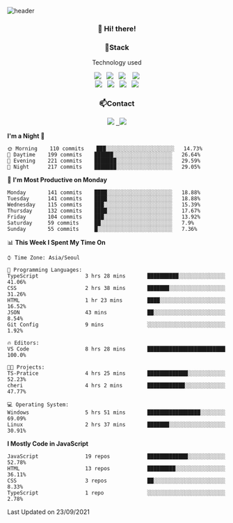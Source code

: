 ![header](https://capsule-render.vercel.app/api?type=waving&color=gradient&height=200&text=Che-ri&fontAlign=70&fontAlignY=40&animation=twinkling)

<h3 align="center">👋 Hi! there!</h3>

<h3 align="center">📌Stack</h3>
<p align="center">Technology used</p>
<div align="center"><img src="https://img.shields.io/badge/HTML5-e74c3c?style=flat-square&logo=HTML5&logoColor=white"></img> &nbsp <img src="https://img.shields.io/badge/CSS3-0A84FF?style=flat-square&logo=CSS3&logoColor=white"></img>  &nbsp <img src="https://img.shields.io/badge/SCSS-fd79a8?style=flat-square&logo=Sass&logoColor=white"/></a>&nbsp  &nbsp <img src="https://img.shields.io/badge/styled%2Dcomponents-DB7093?style=flat-square&logo=styled%2Dcomponents&logoColor=white"/></a>
<br><img src="https://img.shields.io/badge/JavaScript-FFCD11?style=flat-square&logo=JavaScript&logoColor=white"></img> &nbsp <img src="https://img.shields.io/badge/React-00BCF6?style=flat-square&logo=React&logoColor=white"></img> &nbsp <img src="https://img.shields.io/badge/Redux-764ABC?style=flat-square&logo=Redux&logoColor=white"/></a> &nbsp <img src="https://img.shields.io/badge/jQuery-3655FF?style=flat-square&logo=jQuery&logoColor=white"></img></div>

<h3 align="center">📫Contact</h3>
<div align="center"><a href="https://cheri.tistory.com/"><img src="https://img.shields.io/badge/Cheri-AD29B6?style=flat-square&logo=Tidal&logoColor=white"/></a> <a href="rnjs1135@gmail.com"> &nbsp <img src="https://img.shields.io/badge/Gmail-EA4335?style=flat-square&logo=Gmail&logoColor=white"/></a></div>

<!--START_SECTION:waka-->
**I'm a Night 🦉** 

```text
🌞 Morning    110 commits    ███░░░░░░░░░░░░░░░░░░░░░░   14.73% 
🌆 Daytime    199 commits    ██████░░░░░░░░░░░░░░░░░░░   26.64% 
🌃 Evening    221 commits    ███████░░░░░░░░░░░░░░░░░░   29.59% 
🌙 Night      217 commits    ███████░░░░░░░░░░░░░░░░░░   29.05%

```
📅 **I'm Most Productive on Monday** 

```text
Monday       141 commits    ████░░░░░░░░░░░░░░░░░░░░░   18.88% 
Tuesday      141 commits    ████░░░░░░░░░░░░░░░░░░░░░   18.88% 
Wednesday    115 commits    ███░░░░░░░░░░░░░░░░░░░░░░   15.39% 
Thursday     132 commits    ████░░░░░░░░░░░░░░░░░░░░░   17.67% 
Friday       104 commits    ███░░░░░░░░░░░░░░░░░░░░░░   13.92% 
Saturday     59 commits     ██░░░░░░░░░░░░░░░░░░░░░░░   7.9% 
Sunday       55 commits     █░░░░░░░░░░░░░░░░░░░░░░░░   7.36%

```


📊 **This Week I Spent My Time On** 

```text
⌚︎ Time Zone: Asia/Seoul

💬 Programming Languages: 
TypeScript               3 hrs 28 mins       ██████████░░░░░░░░░░░░░░░   41.06% 
CSS                      2 hrs 38 mins       ███████░░░░░░░░░░░░░░░░░░   31.26% 
HTML                     1 hr 23 mins        ████░░░░░░░░░░░░░░░░░░░░░   16.52% 
JSON                     43 mins             ██░░░░░░░░░░░░░░░░░░░░░░░   8.54% 
Git Config               9 mins              ░░░░░░░░░░░░░░░░░░░░░░░░░   1.92%

🔥 Editors: 
VS Code                  8 hrs 28 mins       █████████████████████████   100.0%

🐱‍💻 Projects: 
TS-Pratice               4 hrs 25 mins       █████████████░░░░░░░░░░░░   52.23% 
cheri                    4 hrs 2 mins        ████████████░░░░░░░░░░░░░   47.77%

💻 Operating System: 
Windows                  5 hrs 51 mins       █████████████████░░░░░░░░   69.09% 
Linux                    2 hrs 37 mins       ███████░░░░░░░░░░░░░░░░░░   30.91%

```

**I Mostly Code in JavaScript** 

```text
JavaScript               19 repos            █████████████░░░░░░░░░░░░   52.78% 
HTML                     13 repos            █████████░░░░░░░░░░░░░░░░   36.11% 
CSS                      3 repos             ██░░░░░░░░░░░░░░░░░░░░░░░   8.33% 
TypeScript               1 repo              ░░░░░░░░░░░░░░░░░░░░░░░░░   2.78%

```



 Last Updated on 23/09/2021
<!--END_SECTION:waka-->
